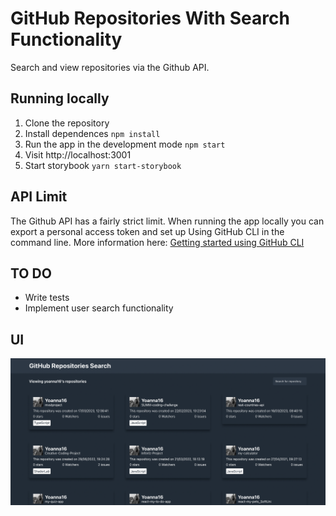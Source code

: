 # GitHub Repositories With Search Functionality

Search and view repositories via the Github API.

## Running locally
1. Clone the repository
2. Install dependences `npm install`
3. Run the app in the development mode `npm start`
4. Visit http://localhost:3001
5. Start storybook `yarn start-storybook`

## API Limit 

The Github API has a fairly strict limit. When running the app locally you can export a personal access token and set up Using GitHub CLI in the command line. 
More information here: 
[Getting started using GitHub CLI](https://docs.github.com/en/rest/quickstart?apiVersion=2022-11-28&tool=cli)

## TO DO
- Write tests 
- Implement user search functionality



## UI 
![Preview](/preview.png)


